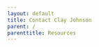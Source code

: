 ```yaml
---
layout: default
title: Contact Clay Johnson
parent: /
parenttitle: Resources
---
```

<script type="text/javascript">var host = (("https:" == document.location.protocol) ? "https://secure." : "http://");document.write(unescape("%3Cscript src='" + host + "wufoo.com/scripts/embed/form.js' type='text/javascript'%3E%3C/script%3E"));</script>

<script type="text/javascript">
var z7x3k1 = new WufooForm();
z7x3k1.initialize({
'userName':'infodiet', 
'formHash':'z7x3k1', 
'autoResize':true,
'height':'517',
'header':'show'});
z7x3k1.display();
</script>

